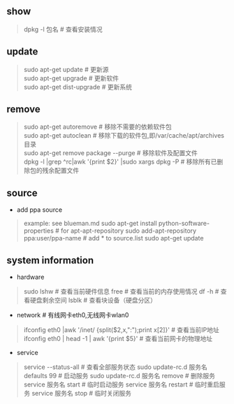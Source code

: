 ## show
> dpkg -l 包名	# 查看安装情况


## update
> sudo apt-get update	# 更新源    
> sudo apt-get upgrade	# 更新软件  
> sudo apt-get dist-upgrade	# 更新系统  

## remove
> sudo apt-get autoremove	# 移除不需要的依赖软件包  
> sudo apt-get autoclean	# 移除下载的软件包,即/var/cache/apt/archives目录   
> sudo apt-get remove package --purge	# 移除软件及配置文件  
> dpkg -l |grep ^rc|awk '{print $2}' |sudo xargs dpkg -P	# 移除所有已删除包的残余配置文件


## source
* add ppa source
> example: see blueman.md
> sudo apt-get install python-software-properties	# for apt-apt-repository
> sudo add-apt-repository ppa:user/ppa-name		# add * to source.list
> sudo apt-get update


## system information
* hardware
> sudo lshw	# 查看当前硬件信息
> free		# 查看当前的内存使用情况
> df -h		# 查看硬盘剩余空间
> lsblk		# 查看块设备（硬盘分区）

* network # 有线网卡eth0,无线网卡wlan0
> ifconfig eth0 |awk '/inet/ {split($2,x,":");print x[2]}'	# 查看当前IP地址
> ifconfig eth0 | head -1 | awk '{print $5}'	# 查看当前网卡的物理地址

* service
> service --status-all	# 查看全部服务状态
> sudo update-rc.d 服务名 defaults 99	# 启动服务
> sudo update-rc.d 服务名 remove	# 删除服务
> service 服务名 start			# 临时启动服务
> service 服务名 restart		# 临时重启服务
> service 服务名 stop			# 临时关闭服务
